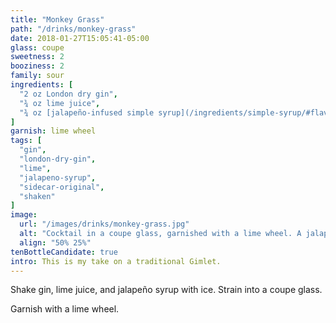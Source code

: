 ```yaml
---
title: "Monkey Grass"
path: "/drinks/monkey-grass"
date: 2018-01-27T15:05:41-05:00
glass: coupe
sweetness: 2
booziness: 2
family: sour
ingredients: [
  "2 oz London dry gin",
  "¾ oz lime juice",
  "¾ oz [jalapeño-infused simple syrup](/ingredients/simple-syrup/#flavor-infusion)"
]
garnish: lime wheel
tags: [
  "gin",
  "london-dry-gin",
  "lime",
  "jalapeno-syrup",
  "sidecar-original",
  "shaken"
]
image:
  url: "/images/drinks/monkey-grass.jpg"
  alt: "Cocktail in a coupe glass, garnished with a lime wheel. A jalapeño is on the table in front of it."
  align: "50% 25%"
tenBottleCandidate: true
intro: This is my take on a traditional Gimlet.
---
```

Shake gin, lime juice, and jalapeño syrup with ice. Strain into a coupe glass.

Garnish with a lime wheel.
